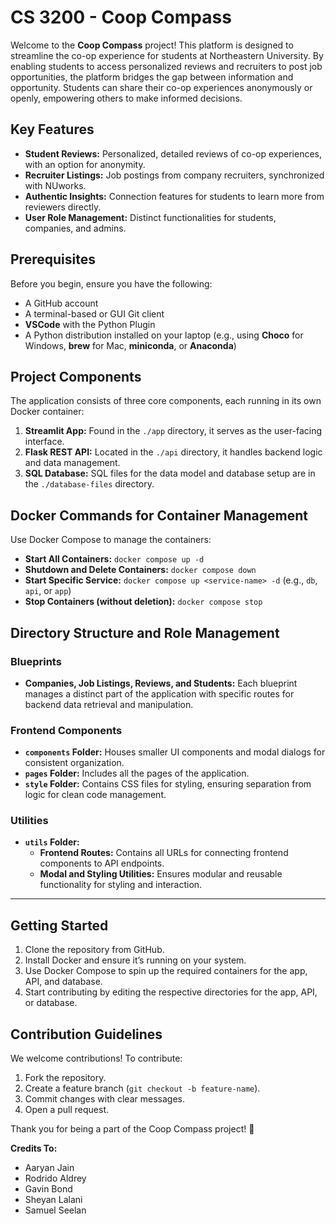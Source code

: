 # CS 3200 - Coop Compass

Welcome to the **Coop Compass** project! This platform is designed to streamline the co-op experience for students at Northeastern University. By enabling students to access personalized reviews and recruiters to post job opportunities, the platform bridges the gap between information and opportunity. Students can share their co-op experiences anonymously or openly, empowering others to make informed decisions.

## Key Features

- **Student Reviews:** Personalized, detailed reviews of co-op experiences, with an option for anonymity.
- **Recruiter Listings:** Job postings from company recruiters, synchronized with NUworks.
- **Authentic Insights:** Connection features for students to learn more from reviewers directly.
- **User Role Management:** Distinct functionalities for students, companies, and admins.

## Prerequisites

Before you begin, ensure you have the following:

- A GitHub account
- A terminal-based or GUI Git client
- **VSCode** with the Python Plugin
- A Python distribution installed on your laptop (e.g., using **Choco** for Windows, **brew** for Mac, **miniconda**, or **Anaconda**)

## Project Components

The application consists of three core components, each running in its own Docker container:

1. **Streamlit App:** Found in the `./app` directory, it serves as the user-facing interface.
2. **Flask REST API:** Located in the `./api` directory, it handles backend logic and data management.
3. **SQL Database:** SQL files for the data model and database setup are in the `./database-files` directory.

## Docker Commands for Container Management

Use Docker Compose to manage the containers:

- **Start All Containers:** `docker compose up -d`
- **Shutdown and Delete Containers:** `docker compose down`
- **Start Specific Service:** `docker compose up <service-name> -d` (e.g., `db`, `api`, or `app`)
- **Stop Containers (without deletion):** `docker compose stop`

## Directory Structure and Role Management

### Blueprints

- **Companies, Job Listings, Reviews, and Students:** Each blueprint manages a distinct part of the application with specific routes for backend data retrieval and manipulation.

### Frontend Components

- **`components` Folder:** Houses smaller UI components and modal dialogs for consistent organization.
- **`pages` Folder:** Includes all the pages of the application.
- **`style` Folder:** Contains CSS files for styling, ensuring separation from logic for clean code management.

### Utilities

- **`utils` Folder:** 
  - **Frontend Routes:** Contains all URLs for connecting frontend components to API endpoints.
  - **Modal and Styling Utilities:** Ensures modular and reusable functionality for styling and interaction.

---

## Getting Started

1. Clone the repository from GitHub.
2. Install Docker and ensure it’s running on your system.
3. Use Docker Compose to spin up the required containers for the app, API, and database.
4. Start contributing by editing the respective directories for the app, API, or database.

## Contribution Guidelines

We welcome contributions! To contribute:

1. Fork the repository.
2. Create a feature branch (`git checkout -b feature-name`).
3. Commit changes with clear messages.
4. Open a pull request.

Thank you for being a part of the Coop Compass project! 🚀

**Credits To:**
- Aaryan Jain
- Rodrido Aldrey
- Gavin Bond
- Sheyan Lalani
- Samuel Seelan